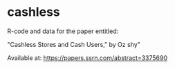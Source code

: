 # cashless

R-code and data for the paper entitled: 

"Cashless Stores and Cash Users," by Oz shy"

Available at: https://papers.ssrn.com/abstract=3375690 
